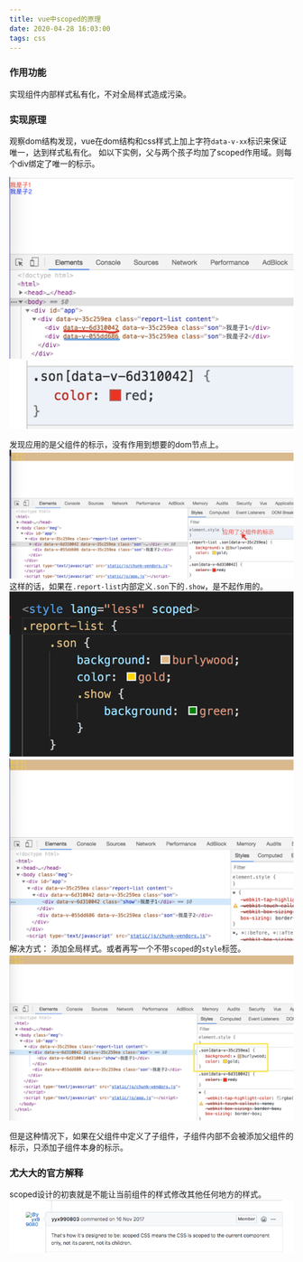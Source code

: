 ```yaml
---
title: vue中scoped的原理
date: 2020-04-28 16:03:00
tags: css
---
```


### 作用功能
实现组件内部样式私有化，不对全局样式造成污染。

### 实现原理
观察dom结构发现，vue在dom结构和css样式上加上字符```data-v-xx```标识来保证唯一，达到样式私有化。
如以下实例，父与两个孩子均加了scoped作用域。则每个div绑定了唯一的标示。

<img src="vue中scoped的原理与慎用原因/scoped.png"/>

<img src="vue中scoped的原理与慎用原因/scoped-css.png"/>

发现应用的是父组件的标示，没有作用到想要的dom节点上。
<img src="vue中scoped的原理与慎用原因/scoped-p.png"/>
这样的话，如果在```.report-list```内部定义```.son```下的```.show```，是不起作用的。
<img src="vue中scoped的原理与慎用原因/code.png"/>
<img src="vue中scoped的原理与慎用原因/code-show.png"/>
解决方式：
添加全局样式。或者再写一个不带```scoped```的```style```标签。
<img src="vue中scoped的原理与慎用原因/quanzhong.png"/>

但是这种情况下，如果在父组件中定义了子组件，子组件内部不会被添加父组件的标示，只添加子组件本身的标示。

### 尤大大的官方解释
scoped设计的初衷就是不能让当前组件的样式修改其他任何地方的样式。
<img src="vue中scoped的原理与慎用原因/explain.png"/>
